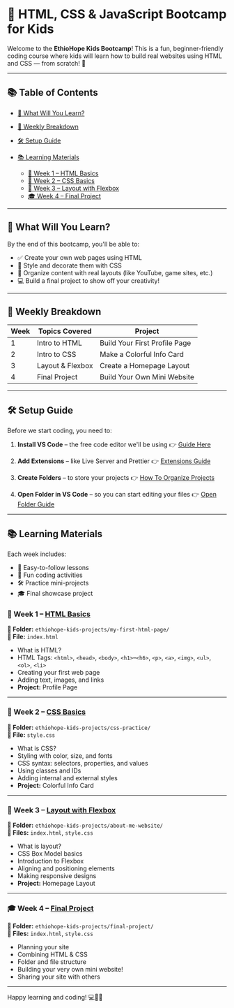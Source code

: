 # 🎉 HTML, CSS & JavaScript Bootcamp for Kids

Welcome to the **EthioHope Kids Bootcamp**! This is a fun, beginner-friendly coding course where kids will learn how to build real websites using HTML and CSS — from scratch! 🚀

---

## 📚 Table of Contents

* [🧠 What Will You Learn?](#-what-will-you-learn)
* [📅 Weekly Breakdown](#-weekly-breakdown)
* [🛠️ Setup Guide](#️-setup-guide)
* [📚 Learning Materials](#-learning-materials)

  * [📖 Week 1 – HTML Basics](#-week-1--html-basics)
  * [🎨 Week 2 – CSS Basics](#-week-2--css-basics)
  * [📐 Week 3 – Layout with Flexbox](#-week-3--layout-with-flexbox)
  * [🎓 Week 4 – Final Project](#-week-4--final-project)

---

## 🧠 What Will You Learn?

By the end of this bootcamp, you'll be able to:

* ✅ Create your own web pages using HTML
* 🎨 Style and decorate them with CSS
* 📐 Organize content with real layouts (like YouTube, game sites, etc.)
* 💻 Build a final project to show off your creativity!

---

## 📅 Weekly Breakdown

| Week | Topics Covered   | Project                       |
| ---- | ---------------- | ----------------------------- |
| 1    | Intro to HTML    | Build Your First Profile Page |
| 2    | Intro to CSS     | Make a Colorful Info Card     |
| 3    | Layout & Flexbox | Create a Homepage Layout      |
| 4    | Final Project    | Build Your Own Mini Website   |

---

## 🛠️ Setup Guide

Before we start coding, you need to:

1. **Install VS Code** – the free code editor we'll be using
   👉 [Guide Here](./setup/install-vscode.md)

2. **Add Extensions** – like Live Server and Prettier
   👉 [Extensions Guide](./setup/recommended-extensions.md)

3. **Create Folders** – to store your projects
   👉 [How To Organize Projects](./setup/folder-structure.md)

4. **Open Folder in VS Code** – so you can start editing your files
   👉 [Open Folder Guide](./setup/open-folder-vscode.md)

---

## 📚 Learning Materials

Each week includes:

* 📖 Easy-to-follow lessons
* 🧩 Fun coding activities
* 🛠️ Practice mini-projects
* 🎓 Final showcase project

### 📖 Week 1 – [HTML Basics](./lessons/week-1-html-basics/index.md)

**📁 Folder:** `ethiohope-kids-projects/my-first-html-page/`  
**📄 File:** `index.html`

- What is HTML?
- HTML Tags: `<html>`, `<head>`, `<body>`, `<h1>`–`<h6>`, `<p>`, `<a>`, `<img>`, `<ul>`, `<ol>`, `<li>`
- Creating your first web page
- Adding text, images, and links  
- **Project:** Profile Page

---

### 🎨 Week 2 – [CSS Basics](./lessons/week-2-css/index.md)

**📁 Folder:** `ethiohope-kids-projects/css-practice/`  
**📄 File:** `style.css`

- What is CSS?
- Styling with color, size, and fonts
- CSS syntax: selectors, properties, and values
- Using classes and IDs
- Adding internal and external styles  
- **Project:** Colorful Info Card

---

### 📐 Week 3 – [Layout with Flexbox](./lessons/week-3-flexbox-layout/index.md)

**📁 Folder:** `ethiohope-kids-projects/about-me-website/`  
**📄 Files:** `index.html`, `style.css`

- What is layout?
- CSS Box Model basics
- Introduction to Flexbox
- Aligning and positioning elements
- Making responsive designs  
- **Project:** Homepage Layout

---

### 🎓 Week 4 – [Final Project](./lessons/week-4-final-project/index.md)

**📁 Folder:** `ethiohope-kids-projects/final-project/`  
**📄 Files:** `index.html`, `style.css`

- Planning your site
- Combining HTML & CSS
- Folder and file structure
- Building your very own mini website!
- Sharing your site with others


---

Happy learning and coding! 💻🎨🚀

